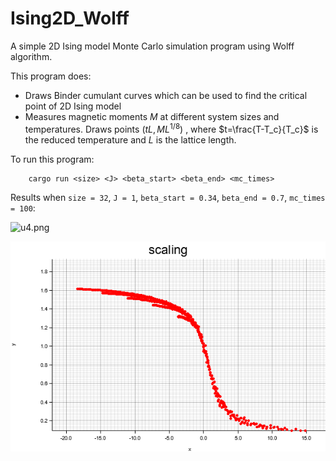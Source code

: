 # Ising2D_Wolff

A simple 2D Ising model Monte Carlo simulation program using Wolff algorithm.

This program does:

- Draws Binder cumulant curves which can be used to find the critical point of 2D Ising model
- Measures magnetic moments $M$ at different system sizes and temperatures. Draws points $(tL,ML^{1/8})$ , where $t=\frac{T-T_c}{T_c}$ is the reduced temperature and $L$ is the lattice length.

To run this program:

        cargo run <size> <J> <beta_start> <beta_end> <mc_times>
  
 Results when `size = 32`, `J = 1`, `beta_start = 0.34`, `beta_end = 0.7`, `mc_times = 100`:
 
 ![u4.png](./images/u4.png)
 
 ![scaling.png](./images/scaling.png)
